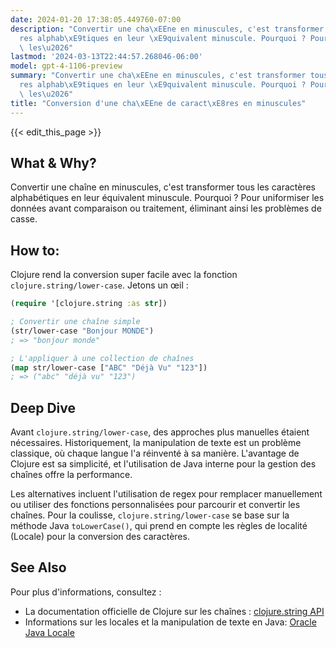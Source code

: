 ```yaml
---
date: 2024-01-20 17:38:05.449760-07:00
description: "Convertir une cha\xEEne en minuscules, c'est transformer tous les caract\xE8\
  res alphab\xE9tiques en leur \xE9quivalent minuscule. Pourquoi ? Pour uniformiser\
  \ les\u2026"
lastmod: '2024-03-13T22:44:57.268046-06:00'
model: gpt-4-1106-preview
summary: "Convertir une cha\xEEne en minuscules, c'est transformer tous les caract\xE8\
  res alphab\xE9tiques en leur \xE9quivalent minuscule. Pourquoi ? Pour uniformiser\
  \ les\u2026"
title: "Conversion d'une cha\xEEne de caract\xE8res en minuscules"
---
```


{{< edit_this_page >}}

## What & Why?
Convertir une chaîne en minuscules, c'est transformer tous les caractères alphabétiques en leur équivalent minuscule. Pourquoi ? Pour uniformiser les données avant comparaison ou traitement, éliminant ainsi les problèmes de casse.

## How to:
Clojure rend la conversion super facile avec la fonction `clojure.string/lower-case`. Jetons un œil :

```Clojure
(require '[clojure.string :as str])

; Convertir une chaîne simple
(str/lower-case "Bonjour MONDE")
; => "bonjour monde"

; L'appliquer à une collection de chaînes
(map str/lower-case ["ABC" "Déjà Vu" "123"])
; => ("abc" "déjà vu" "123")
```

## Deep Dive
Avant `clojure.string/lower-case`, des approches plus manuelles étaient nécessaires. Historiquement, la manipulation de texte est un problème classique, où chaque langue l'a réinventé à sa manière. L'avantage de Clojure est sa simplicité, et l'utilisation de Java interne pour la gestion des chaînes offre la performance.

Les alternatives incluent l'utilisation de regex pour remplacer manuellement ou utiliser des fonctions personnalisées pour parcourir et convertir les chaînes. Pour la coulisse, `clojure.string/lower-case` se base sur la méthode Java `toLowerCase()`, qui prend en compte les règles de localité (Locale) pour la conversion des caractères.

## See Also
Pour plus d'informations, consultez :

- La documentation officielle de Clojure sur les chaînes : [clojure.string API](https://clojuredocs.org/clojure.string)
- Informations sur les locales et la manipulation de texte en Java: [Oracle Java Locale](https://docs.oracle.com/javase/tutorial/i18n/locale/)
